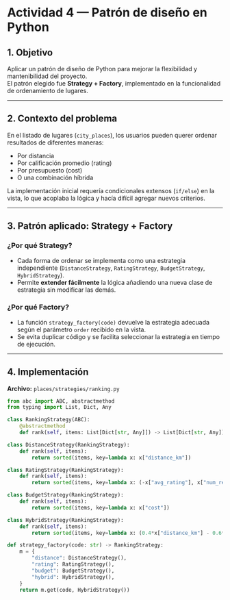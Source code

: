 # Actividad 4 — Patrón de diseño en Python

## 1. Objetivo
Aplicar un patrón de diseño de Python para mejorar la flexibilidad y mantenibilidad del proyecto.  
El patrón elegido fue **Strategy + Factory**, implementado en la funcionalidad de ordenamiento de lugares.

---

## 2. Contexto del problema
En el listado de lugares (`city_places`), los usuarios pueden querer ordenar resultados de diferentes maneras:
- Por distancia
- Por calificación promedio (rating)
- Por presupuesto (cost)
- O una combinación híbrida

La implementación inicial requería condicionales extensos (`if/else`) en la vista, lo que acoplaba la lógica y hacía difícil agregar nuevos criterios.

---

## 3. Patrón aplicado: Strategy + Factory

### ¿Por qué Strategy?
- Cada forma de ordenar se implementa como una estrategia independiente (`DistanceStrategy`, `RatingStrategy`, `BudgetStrategy`, `HybridStrategy`).  
- Permite **extender fácilmente** la lógica añadiendo una nueva clase de estrategia sin modificar las demás.

### ¿Por qué Factory?
- La función `strategy_factory(code)` devuelve la estrategia adecuada según el parámetro `order` recibido en la vista.
- Se evita duplicar código y se facilita seleccionar la estrategia en tiempo de ejecución.

---

## 4. Implementación

**Archivo:** `places/strategies/ranking.py`

```python
from abc import ABC, abstractmethod
from typing import List, Dict, Any

class RankingStrategy(ABC):
    @abstractmethod
    def rank(self, items: List[Dict[str, Any]]) -> List[Dict[str, Any]]: ...

class DistanceStrategy(RankingStrategy):
    def rank(self, items):
        return sorted(items, key=lambda x: x["distance_km"])

class RatingStrategy(RankingStrategy):
    def rank(self, items):
        return sorted(items, key=lambda x: (-x["avg_rating"], x["num_reviews"]))

class BudgetStrategy(RankingStrategy):
    def rank(self, items):
        return sorted(items, key=lambda x: x["cost"])

class HybridStrategy(RankingStrategy):
    def rank(self, items):
        return sorted(items, key=lambda x: (0.4*x["distance_km"] - 0.6*x["avg_rating"] + 0.2*(x["cost"]/100.0)))

def strategy_factory(code: str) -> RankingStrategy:
    m = {
        "distance": DistanceStrategy(),
        "rating": RatingStrategy(),
        "budget": BudgetStrategy(),
        "hybrid": HybridStrategy(),
    }
    return m.get(code, HybridStrategy())
